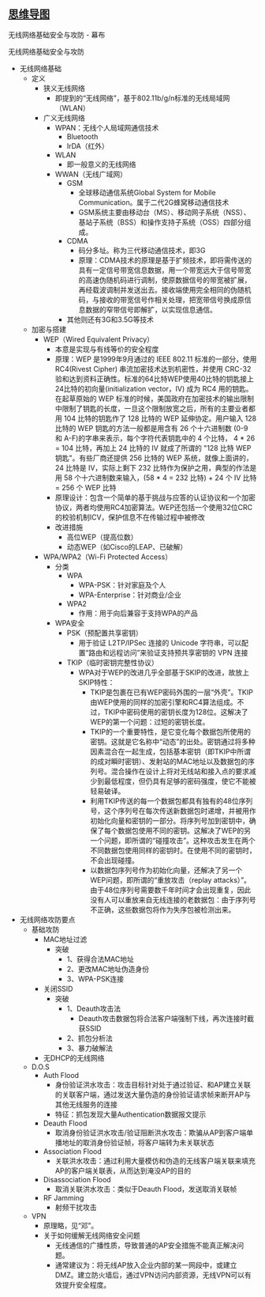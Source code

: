 [思维导图](https://mubu.com/edit/pXgaYWLzh0)
------
无线网络基础安全与攻防 \- 幕布    

无线网络基础安全与攻防

*   无线网络基础
    *   定义
        *   狭义无线网络
            *   即提到的“无线网络”，基于802.11b/g/n标准的无线局域网（WLAN）
        *   广义无线网络
            *   WPAN：无线个人局域网通信技术
                *   Bluetooth
                *   IrDA（红外）
            *   WLAN
                *   即一般意义的无线网络
            *   WWAN（无线广域网）
                *   GSM
                    *   全球移动通信系统Global System for Mobile Communication。属于二代2G蜂窝移动通信技术
                    *   GSM系统主要由移动台（MS）、移动网子系统（NSS）、基站子系统（BSS）和操作支持子系统（OSS）四部分组成。
                *   CDMA
                    *   码分多址。称为三代移动通信技术，即3G
                    *   原理：CDMA技术的原理是基于扩频技术，即将需传送的具有一定信号带宽信息数据，用一个带宽远大于信号带宽的高速伪随机码进行调制，使原数据信号的带宽被扩展，再经载波调制并发送出去。接收端使用完全相同的伪随机码，与接收的带宽信号作相关处理，把宽带信号换成原信息数据的窄带信号即解扩，以实现信息通信。
                *   其他则还有3G和3.5G等技术
    *   加密与搭建
        *   WEP（Wired Equivalent Privacy）
            *   本意是实现与有线等价的安全程度
            *   原理：WEP 是1999年9月通过的 IEEE 802.11 标准的一部分，使用 RC4(Rivest Cipher) 串流加密技术达到机密性，并使用 CRC-32 验和达到资料正确性。标准的64比特WEP使用40比特的钥匙接上24比特的初向量(initialization vector，IV) 成为 RC4 用的钥匙。在起草原始的 WEP 标准的时候，美国政府在加密技术的输出限制中限制了钥匙的长度，一旦这个限制放宽之后，所有的主要业者都用 104 比特的钥匙作了 128 比特的 WEP 延伸协定。用户输入 128 比特的 WEP 钥匙的方法一般都是用含有 26 个十六进制数 (0-9 和 A-F)的字串来表示，每个字符代表钥匙中的 4 个比特， 4 * 26 = 104 比特，再加上 24 比特的 IV 就成了所谓的 "128 比特 WEP 钥匙"。有些厂商还提供 256 比特的 WEP 系统，就像上面讲的，24 比特是 IV，实际上剩下 232 比特作为保护之用，典型的作法是用 58 个十六进制数来输入，(58 * 4 = 232 比特) + 24 个 IV 比特 = 256 个 WEP 比特
            *   原理设计：包含一个简单的基于挑战与应答的认证协议和一个加密协议，两者均使用RC4加密算法。WEP还包括一个使用32位CRC的校验机制ICV，保护信息不在传输过程中被修改
            *   改进措施
                *   高位WEP（提高位数）
                *   动态WEP（如Cisco的LEAP、已破解）
        *   WPA/WPA2（Wi-Fi Protected Access）
            *   分类
                *   WPA
                    *   WPA-PSK：针对家庭及个人
                    *   WPA-Enterprise：针对商业/企业
                *   WPA2
                    *   作用：用于向后兼容于支持WPA的产品
            *   WPA安全
                *   PSK（预配置共享密钥）
                    *   用于验证 L2TP/IPSec 连接的 Unicode 字符串，可以配置“路由和远程访问”来验证支持预共享密钥的 VPN 连接
                *   TKIP（临时密钥完整性协议）
                    *   WPA对于WEP的改进几乎全部基于SKIP的改进，故放上SKIP特性：
                        *   TKIP是包裹在已有WEP密码外围的一层“外壳”。TKIP由WEP使用的同样的加密引擎和RC4算法组成。不过，TKIP中密码使用的密钥长度为128位。这解决了WEP的第一个问题：过短的密钥长度。
                        *   TKIP的一个重要特性，是它变化每个数据包所使用的密钥。这就是它名称中“动态”的出处。密钥通过将多种因素混合在一起生成，包括基本密钥（即TKIP中所谓的成对瞬时密钥）、发射站的MAC地址以及数据包的序列号。混合操作在设计上将对无线站和接入点的要求减少到最低程度，但仍具有足够的密码强度，使它不能被轻易破译。
                        *   利用TKIP传送的每一个数据包都具有独有的48位序列号，这个序列号在每次传送新数据包时递增，并被用作初始化向量和密钥的一部分。将序列号加到密钥中，确保了每个数据包使用不同的密钥。这解决了WEP的另一个问题，即所谓的“碰撞攻击”。这种攻击发生在两个不同数据包使用同样的密钥时。在使用不同的密钥时，不会出现碰撞。
                        *   以数据包序列号作为初始化向量，还解决了另一个WEP问题，即所谓的“重放攻击（replay attacks）”。由于48位序列号需要数千年时间才会出现重复，因此没有人可以重放来自无线连接的老数据包：由于序列号不正确，这些数据包将作为失序包被检测出来。
*   无线网络攻防要点
    *   基础攻防
        *   MAC地址过滤
            *   突破
                *   1、获得合法MAC地址
                *   2、更改MAC地址伪造身份
                *   3、WPA-PSK连接
        *   关闭SSID
            *   突破
                *   1、Deauth攻击法
                    *   Deauth攻击数据包将合法客户端强制下线，再次连接时截获SSID
                *   2、抓包分析法
                *   3、暴力破解法
        *   无DHCP的无线网络
    *   D.O.S
        *   Auth Flood
            *   身份验证洪水攻击：攻击目标针对处于通过验证、和AP建立关联的关联客户端，通过发送大量伪造的身份验证请求帧来断开AP与其他无线服务的连接
            *   特征：抓包发现大量Authentication数据报文提示
        *   Deauth Flood
            *   取消身份验证洪水攻击/验证阻断洪水攻击：欺骗从AP到客户端单播地址的取消身份验证帧，将客户端转为未关联状态
        *   Association Flood
            *   关联洪水攻击：通过利用大量模仿和伪造的无线客户端关联来填充AP的客户端关联表，从而达到淹没AP的目的
        *   Disassociation Flood
            *   取消关联洪水攻击：类似于Deauth Flood，发送取消关联帧
        *   RF Jamming
            *   射频干扰攻击
    *   VPN
        *   原理略，见“邓”。
        *   关于如何缓解无线网络安全问题
            *   无线通信的广播性质，导致普通的AP安全措施不能真正解决问题。
            *   通常建议为：将无线AP放入企业内部的某一网段中，或建立DMZ。建立防火墙后，通过VPN访问内部资源，无线VPN可以有效提升安全程度。
